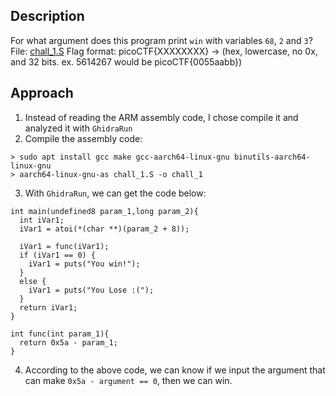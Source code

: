 ## Description
For what argument does this program print `win` with variables `68`, `2` and `3`? File: [chall_1.S](https://mercury.picoctf.net/static/d6c56d724795c006b319c6aa6a09140e/chall_1.S) Flag format: picoCTF{XXXXXXXX} -> (hex, lowercase, no 0x, and 32 bits. ex. 5614267 would be picoCTF{0055aabb})

## Approach
1. Instead of reading the ARM assembly code, I chose compile it and analyzed it with `GhidraRun`
2. Compile the assembly code:
```
> sudo apt install gcc make gcc-aarch64-linux-gnu binutils-aarch64-linux-gnu
> aarch64-linux-gnu-as chall_1.S -o chall_1
```
3. With `GhidraRun`, we can get the code below:
```
int main(undefined8 param_1,long param_2){
  int iVar1;
  iVar1 = atoi(*(char **)(param_2 + 8));

  iVar1 = func(iVar1);
  if (iVar1 == 0) {
    iVar1 = puts("You win!");
  }
  else {
    iVar1 = puts("You Lose :(");
  }
  return iVar1;
}

int func(int param_1){
  return 0x5a - param_1;
}
```
4. According to the above code, we can know if we input the argument that can make  `0x5a - argument == 0`, then we can win. 